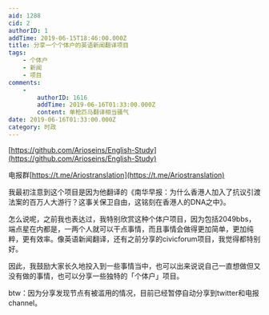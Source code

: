 ```yaml
---
aid: 1288
cid: 2
authorID: 1
addTime: 2019-06-15T18:46:00.000Z
title: 分享一个个体户的英语新闻翻译项目
tags:
    - 个体户
    - 新闻
    - 项目
comments:
    -
        authorID: 1616
        addTime: 2019-06-16T01:33:00.000Z
        content: 单枪匹马翻译相当骚气
date: 2019-06-16T01:33:00.000Z
category: 时政
---
```


[https://github.com/Arioseins/English-Study](https://github.com/Arioseins/English-Study)

电报群[https://t.me/Ariostranslation](https://t.me/Ariostranslation)

我最初注意到这个项目是因为他翻译的《南华早报：为什么香港人加入了抗议引渡法案的百万人大游行？这事关保卫自由，这铭刻在香港人的DNA之中》。

怎么说呢，之前我也表达过，我特别欣赏这种个体户项目，因为包括2049bbs，端点星在内都是，一两个人就可以干点事情，而且事情会做得更加简单，更加纯粹，更有效率。像英语新闻翻译，还有之前分享的civicforum项目，我觉得都特别好。

因此，我鼓励大家长久地投入到一些事情当中，也可以出来说说自己一直想做但又没有做的事情，也可以分享一些独特的「个体户」项目。

btw：因为分享发现节点有被滥用的情况，目前已经暂停自动分享到twitter和电报channel。
